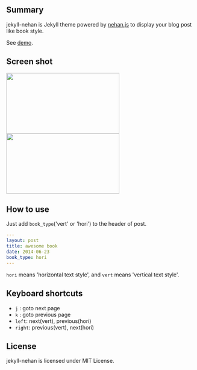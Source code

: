 ## Summary

jekyll-nehan is Jekyll theme powered by [nehan.js](https://github.com/tategakibunko/nehan.js) to display your blog post like book style.

See [demo](http://tb.antiscroll.com/static/jekyll-nehan/).

## Screen shot

<img src="https://raw.github.com/tategakibunko/jekyll-nehan/master/assets/sshot-hori.png" width="300" height="160" />

<img src="https://raw.github.com/tategakibunko/jekyll-nehan/master/assets/sshot-vert.png" width="300" height="160" />

## How to use

Just add <code>book_type</code>('vert' or 'hori') to the header of post.

```YAML
---
layout: post
title: awesome book
date: 2014-06-23
book_type: hori
---
```

<code>hori</code> means 'horizontal text style', and <code>vert</code> means 'vertical text style'.


## Keyboard shortcuts

- <code>j</code> : goto next page
- <code>k</code> : goto previous page
- <code>left</code>: next(vert), previous(hori)
- <code>right</code>: previous(vert), next(hori)

## License

jekyll-nehan is licensed under MIT License.



